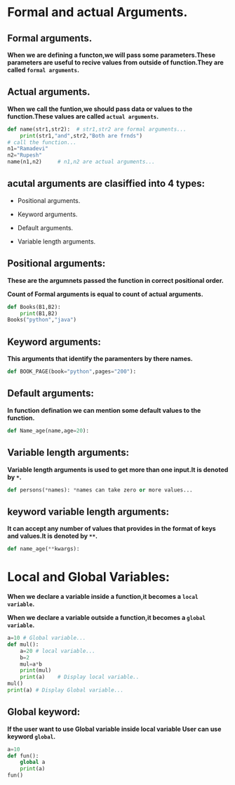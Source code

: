 # Formal and actual Arguments.

## Formal arguments.

**When we are defining a functon,we will pass some parameters.These parameters are useful to recive values from outside of function.They are called ```formal arguments```.**

## Actual arguments.

**When we call the funtion,we should pass data or values to the function.These values are called ```actual arguments```.**

```python
def name(str1,str2):  # str1,str2 are formal arguments...
    print(str1,"and",str2,"Both are frnds")
# call the function...
n1="Ramadevi"
n2="Rupesh"
name(n1,n2)     # n1,n2 are actual arguments...
```

## acutal arguments are clasiffied into 4 types:

* Positional arguments.

* Keyword arguments.

* Default arguments.

* Variable length arguments.

## Positional arguments:

**These are the argumnets passed the function in correct positional order.**

**Count of Formal arguments is equal to count of actual arguments.**

```python
def Books(B1,B2):
    print(B1,B2)
Books("python","java")
```

## Keyword arguments:

**This arguments that identify the paramenters by there names.**

```python
def BOOK_PAGE(book="python",pages="200"):
```

## Default arguments:

**In function defination we can mention some default values to the function.**

```python
def Name_age(name,age=20): 
```

## Variable length arguments:

**Variable length arguments is used to get more than one input.It is denoted by ```*```.**

```python
def persons(*names): *names can take zero or more values...
```

## keyword variable length arguments:

**It can accept any number of values that provides in the format of keys and values.It is denoted by ```**```.**

```python
def name_age(**kwargs): 
```

# Local and Global Variables:

**When we declare a variable inside a function,it becomes a ```local variable```.**

**When we declare a variable outside a function,it becomes a ```global variable```.**

```python
a=10 # Global variable...
def mul():
    a=20 # local variable...
    b=2
    mul=a*b
    print(mul)
    print(a)    # Display local variable..
mul()
print(a) # Display Global variable...
```
## Global keyword:

**If the user want to use Global variable inside local variable User can use keyword ```global```.**

```python
a=10
def fun():
    global a
    print(a)
fun()
```



